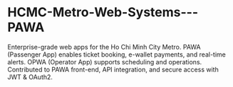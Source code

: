 # HCMC-Metro-Web-Systems---PAWA
Enterprise-grade web apps for the Ho Chi Minh City Metro. PAWA (Passenger App) enables ticket booking, e-wallet payments, and real-time alerts. OPWA (Operator App) supports scheduling and operations. Contributed to PAWA front-end, API integration, and secure access with JWT &amp; OAuth2.
